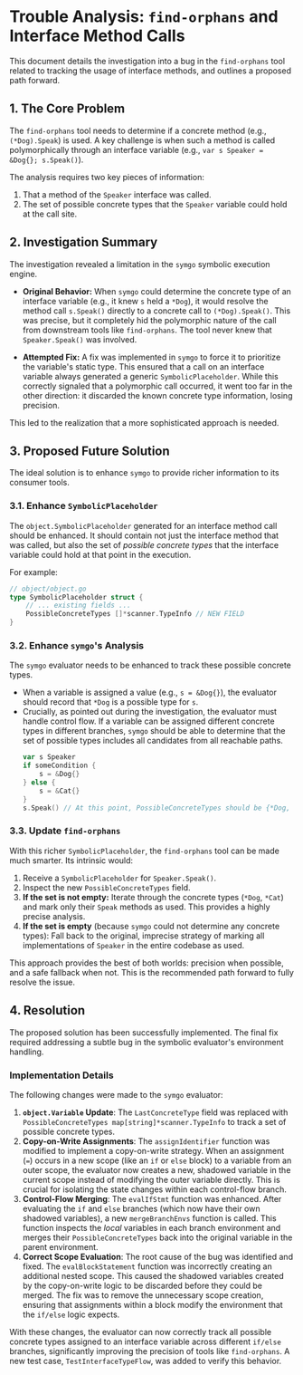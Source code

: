 # Trouble Analysis: `find-orphans` and Interface Method Calls

This document details the investigation into a bug in the `find-orphans` tool related to tracking the usage of interface methods, and outlines a proposed path forward.

## 1. The Core Problem

The `find-orphans` tool needs to determine if a concrete method (e.g., `(*Dog).Speak`) is used. A key challenge is when such a method is called polymorphically through an interface variable (e.g., `var s Speaker = &Dog{}; s.Speak()`).

The analysis requires two key pieces of information:
1.  That a method of the `Speaker` interface was called.
2.  The set of possible concrete types that the `Speaker` variable could hold at the call site.

## 2. Investigation Summary

The investigation revealed a limitation in the `symgo` symbolic execution engine.

-   **Original Behavior:** When `symgo` could determine the concrete type of an interface variable (e.g., it knew `s` held a `*Dog`), it would resolve the method call `s.Speak()` directly to a concrete call to `(*Dog).Speak()`. This was precise, but it completely hid the polymorphic nature of the call from downstream tools like `find-orphans`. The tool never knew that `Speaker.Speak()` was involved.

-   **Attempted Fix:** A fix was implemented in `symgo` to force it to prioritize the variable's static type. This ensured that a call on an interface variable always generated a generic `SymbolicPlaceholder`. While this correctly signaled that a polymorphic call occurred, it went too far in the other direction: it discarded the known concrete type information, losing precision.

This led to the realization that a more sophisticated approach is needed.

## 3. Proposed Future Solution

The ideal solution is to enhance `symgo` to provide richer information to its consumer tools.

### 3.1. Enhance `SymbolicPlaceholder`

The `object.SymbolicPlaceholder` generated for an interface method call should be enhanced. It should contain not just the interface method that was called, but also the set of *possible concrete types* that the interface variable could hold at that point in the execution.

For example:
```go
// object/object.go
type SymbolicPlaceholder struct {
    // ... existing fields ...
    PossibleConcreteTypes []*scanner.TypeInfo // NEW FIELD
}
```

### 3.2. Enhance `symgo`'s Analysis

The `symgo` evaluator needs to be enhanced to track these possible concrete types.

-   When a variable is assigned a value (e.g., `s = &Dog{}`), the evaluator should record that `*Dog` is a possible type for `s`.
-   Crucially, as pointed out during the investigation, the evaluator must handle control flow. If a variable can be assigned different concrete types in different branches, `symgo` should be able to determine that the set of possible types includes all candidates from all reachable paths.
    ```go
    var s Speaker
    if someCondition {
        s = &Dog{}
    } else {
        s = &Cat{}
    }
    s.Speak() // At this point, PossibleConcreteTypes should be {*Dog, *Cat}
    ```

### 3.3. Update `find-orphans`

With this richer `SymbolicPlaceholder`, the `find-orphans` tool can be made much smarter. Its intrinsic would:
1.  Receive a `SymbolicPlaceholder` for `Speaker.Speak()`.
2.  Inspect the new `PossibleConcreteTypes` field.
3.  **If the set is not empty:** Iterate through the concrete types (`*Dog`, `*Cat`) and mark only their `Speak` methods as used. This provides a highly precise analysis.
4.  **If the set is empty** (because `symgo` could not determine any concrete types): Fall back to the original, imprecise strategy of marking all implementations of `Speaker` in the entire codebase as used.

This approach provides the best of both worlds: precision when possible, and a safe fallback when not. This is the recommended path forward to fully resolve the issue.

## 4. Resolution

The proposed solution has been successfully implemented. The final fix required addressing a subtle bug in the symbolic evaluator's environment handling.

### Implementation Details
The following changes were made to the `symgo` evaluator:
1.  **`object.Variable` Update**: The `LastConcreteType` field was replaced with `PossibleConcreteTypes map[string]*scanner.TypeInfo` to track a set of possible concrete types.
2.  **Copy-on-Write Assignments**: The `assignIdentifier` function was modified to implement a copy-on-write strategy. When an assignment (`=`) occurs in a new scope (like an `if` or `else` block) to a variable from an outer scope, the evaluator now creates a new, shadowed variable in the current scope instead of modifying the outer variable directly. This is crucial for isolating the state changes within each control-flow branch.
3.  **Control-Flow Merging**: The `evalIfStmt` function was enhanced. After evaluating the `if` and `else` branches (which now have their own shadowed variables), a new `mergeBranchEnvs` function is called. This function inspects the *local* variables in each branch environment and merges their `PossibleConcreteTypes` back into the original variable in the parent environment.
4.  **Correct Scope Evaluation**: The root cause of the bug was identified and fixed. The `evalBlockStatement` function was incorrectly creating an additional nested scope. This caused the shadowed variables created by the copy-on-write logic to be discarded before they could be merged. The fix was to remove the unnecessary scope creation, ensuring that assignments within a block modify the environment that the `if/else` logic expects.

With these changes, the evaluator can now correctly track all possible concrete types assigned to an interface variable across different `if/else` branches, significantly improving the precision of tools like `find-orphans`. A new test case, `TestInterfaceTypeFlow`, was added to verify this behavior.
